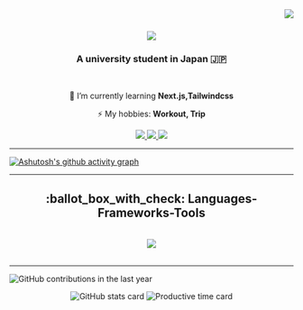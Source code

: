 <img align="right" src="https://visitor-badge.laobi.icu/badge?page_id=bbbyk105.bbbyk105" />

<h1 align="center">
    <img src="https://readme-typing-svg.herokuapp.com/?font=Righteous&size=35&center=true&vCenter=true&width=500&height=70&duration=4000&lines=Hi+There!+👋;+I'm+Byakko+Kondo!;" />
</h1>

<h3 align="center">A university student in Japan 🇯🇵 </h3>

<br/>

<div align="center">
 
 🔭 I’m currently learning **Next.js,Tailwindcss**
 
 ⚡ My hobbies: **Workout, Trip**

  </div>

<div align="center"> 
  <a href="mailto:bbbyk105@gmail.com">
    <img src="https://img.shields.io/badge/Gmail-333333?style=for-the-badge&logo=gmail&logoColor=red" />
  </a>
  <a href="https://www.linkedin.com/in/%E7%99%BD%E8%99%8E-%E8%BF%91%E8%97%A4-983273319/" target="_blank">
    <img src="https://img.shields.io/badge/LinkedIn-0077B5?style=for-the-badge&logo=linkedin&logoColor=white" target="_blank" />
  </a>
  <a href="https://main--bbbyk105portfolio.netlify.app/" target="_blank">
     <img src="https://img.shields.io/badge/Portfolio-FF5722?style=for-the-badge&logo=todoist&logoColor=white" target="_blank" /> <!-- sqlite, safari, google-chrome are other good icon options -->
  </a>
</div>

 <hr/>

 [![Ashutosh's github activity graph](https://github-readme-activity-graph.vercel.app/graph?username=bbbyk105&theme=tokyo-night)](https://github.com/ashutosh00710/github-readme-activity-graph)

<hr/>
 
<h2 align="center">:ballot_box_with_check: Languages-Frameworks-Tools </h2>
<br/>
<div align="center">
  <a href="https://skillicons.dev">
    <img src="https://skillicons.dev/icons?i=html,css,js,react,ts,sass,tailwindcss,next,supabase,git,github,vscode" />
  </a>
</div>

 <br/>
 <hr/>

![GitHub contributions in the last year ](http://github-profile-summary-cards.vercel.app/api/cards/profile-details?username=bbbyk105&theme=transparent)

<p align="center">
  <img src="http://github-profile-summary-cards.vercel.app/api/cards/stats?username=bbbyk105&theme=transparent" alt="GitHub stats card" />
  <img src="http://github-profile-summary-cards.vercel.app/api/cards/productive-time?username=bbbyk105&theme=2077&utcOffset=-8" alt="Productive time card" />
</p>






 
 

 
 

        
    


<!---
bbbyk105/bbbyk105 is a ✨ special ✨ repository because its `README.md` (this file) appears on your GitHub profile.
You can click the Preview link to take a look at your changes.
--->
